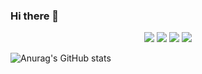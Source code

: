 ### Hi there 👋

<!--
**taipaise/taipaise** is a ✨ _special_ ✨ repository because its `README.md` (this file) appears on your GitHub profile.

Here are some ideas to get you started:

- 🔭 I’m currently working on ...
- 🌱 I’m currently learning ...
- 👯 I’m looking to collaborate on ...
- 🤔 I’m looking for help with ...
- 💬 Ask me about ...
- 📫 How to reach me: ...
- 😄 Pronouns: ...
- ⚡ Fun fact: ...
-->

<p align = "center">
  <img src="https://img.shields.io/badge/Python-3776AB?Style=flat-squares&logo=Python&logoColor=white">  
  <img src="https://img.shields.io/badge/c-A8B9CC?Style=flat-squares&logo=c&logoColor=white">  
  <img src="https://img.shields.io/badge/Java-007396?Style=flat-squares&logo=Java&logoColor=white">    
  <img src="https://img.shields.io/badge/MySQL-4479A1?Style=flat-squares&logo=MySQL&logoColor=white">
</p>

 ![Anurag's GitHub stats](https://github-readme-stats.vercel.app/api?username=ekrud99&show_icons=true&theme=radical)
